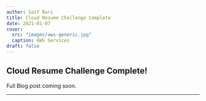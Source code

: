 ```yaml
---
author: Saif Bari
title: Cloud Resume Challenge Complete
date: 2021-01-07
cover:
  src: "images/aws-generic.jpg"
  caption: AWS Services
draft: false
---
```


## Cloud Resume Challenge Complete! 

Full Blog post coming soon. 


---

